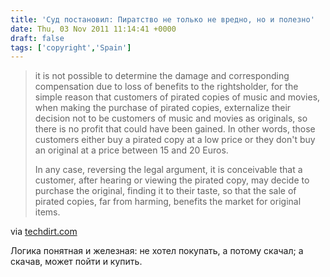 ```yaml
---
title: 'Суд постановил: Пиратство не только не вредно, но и полезно'
date: Thu, 03 Nov 2011 11:14:41 +0000
draft: false
tags: ['copyright','Spain']
---
```


> it is not possible to determine the damage and corresponding compensation due to loss of benefits to the rightsholder, for the simple reason that customers of pirated copies of music and movies, when making the purchase of pirated copies, externalize their decision not to be customers of music and movies as originals, so there is no profit that could have been gained. In other words, those customers either buy a pirated copy at a low price or they don't buy an original at a price between 15 and 20 Euros.
> 
> In any case, reversing the legal argument, it is conceivable that a customer, after hearing or viewing the pirated copy, may decide to purchase the original, finding it to their taste, so that the sale of pirated copies, far from harming, benefits the market for original items.

via [techdirt.com](http://www.techdirt.com/articles/20111101/04460416581/spanish-judge-gets-it-pirated-copies-not-necessarily-lost-sales-may-boost-purchases-later.shtml)

Логика понятная и железная: не хотел покупать, а потому скачал; а скачав, может пойти и купить.